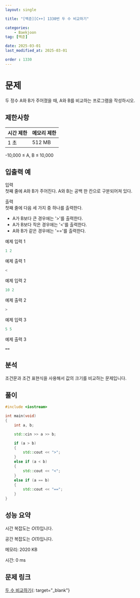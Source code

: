 ```yaml
---
layout: single

title: "[백준][C++] 1330번 두 수 비교하기"

categories:
    - Baekjoon
tag: [백준]

date: 2025-03-01
last_modified_at: 2025-03-01

order : 1330
---
```


# 문제

두 정수 A와 B가 주어졌을 때, A와 B를 비교하는 프로그램을 작성하시오.

## 제한사항

|시간 제한|메모리 제한|
|---|---|
|1 초|512 MB|

-10,000 ≤ A, B ≤ 10,000

## 입출력 예

입력  
첫째 줄에 A와 B가 주어진다. A와 B는 공백 한 칸으로 구분되어져 있다.

출력  
첫째 줄에 다음 세 가지 중 하나를 출력한다.

+ A가 B보다 큰 경우에는 '>'를 출력한다.
+ A가 B보다 작은 경우에는 '<'를 출력한다.
+ A와 B가 같은 경우에는 '=='를 출력한다.

예제 입력 1

```cpp
1 2
```

예제 출력 1

```cpp
<
```

예제 입력 2

```cpp
10 2
```

예제 출력 2

```cpp
>
```

예제 입력 3

```cpp
5 5
```

예제 출력 3
```
==
```

## 분석

조건문과 조건 표현식을 사용해서 값의 크기를 비교하는 문제입니다.

## 풀이

```cpp
#include <iostream>

int main(void)
{
	int a, b;

	std::cin >> a >> b;

	if (a > b)
	{
		std::cout << ">";
	}
	else if (a < b)
	{
		std::cout << "<";
	}
	else if (a == b)
	{
		std::cout << "==";
	}
}
```

## 성능 요약

시간 복잡도는 $O(1)$입니다.

공간 복잡도는 $O(1)$입니다.

메모리: 2020 KB

시간: 0 ms

## 문제 링크

[두 수 비교하기](https://www.acmicpc.net/problem/1330){: target="_blank"}